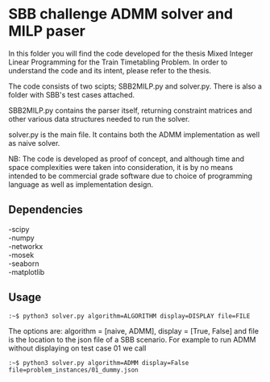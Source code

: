 # SBB challenge ADMM solver and MILP paser

In this folder you will find the code developed for the thesis Mixed Integer Linear Programming for the Train Timetabling Problem. In order to understand the code and its intent, please refer to the thesis.

The code consists of two scipts; SBB2MILP.py and solver.py. There is also a folder with SBB's test cases attached.

SBB2MILP.py contains the parser itself, returning constraint matrices and other various data structures needed to run the solver. 

solver.py is the main file. It contains both the ADMM implementation as well as naive solver.


NB: The code is developed as proof of concept, and although time and space complexities were taken into consideration, it is by no means intended to be commercial grade software due to choice of programming language as well as implementation design. 

## Dependencies

-scipy  
-numpy  
-networkx  
-mosek  
-seaborn  
-matplotlib  


## Usage
```console
:~$ python3 solver.py algorithm=ALGORITHM display=DISPLAY file=FILE
```

The options are: algorithm = [naive, ADMM], display = [True, False] and file is the location to the json file of a SBB scenario. For example to run ADMM without displaying on test case 01 we call

```console
:~$ python3 solver.py algorithm=ADMM display=False file=problem_instances/01_dummy.json
```